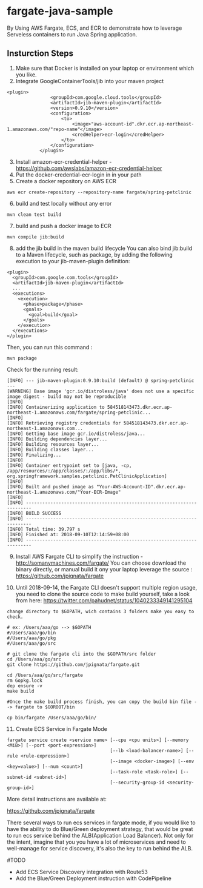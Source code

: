 # fargate-java-sample
By Using AWS Fargate, ECS, and ECR to demonstrate how to leverage Serveless containers to run Java Spring application.


## Insturction Steps

1. Make sure that Docker is installed on your laptop or environment which you like.
2. Integrate GoogleContainerTools/jib into your maven project
```
<plugin>
                <groupId>com.google.cloud.tools</groupId>
                <artifactId>jib-maven-plugin</artifactId>
                <version>0.9.10</version>
                <configuration>
                    <to>
                        <image>"aws-account-id".dkr.ecr.ap-northeast-1.amazonaws.com/"repo-name"</image>
                        <credHelper>ecr-login</credHelper>
                    </to>
                </configuration>
            </plugin>
```
3. Install amazon-ecr-credential-helper - https://github.com/awslabs/amazon-ecr-credential-helper
4. Put the docker-credential-ecr-login in in your path
5. Create a docker repository on AWS ECR
```
aws ecr create-repository --repository-name fargate/spring-petclinic
```
6. build and test locally without any error
```
mvn clean test build
```
7. build and push a docker image to ECR
```
mvn compile jib:build
```
8. add the jib build in the maven build lifecycle
You can also bind jib:build to a Maven lifecycle, such as package, by adding the following execution to your jib-maven-plugin definition:
```
<plugin>
  <groupId>com.google.com.tools</groupId>
  <artifactId>jib-maven-plugin</artifactId>
  ...
  <executions>
    <execution>
      <phase>package</phase>
      <goals>
        <goal>build</goal>
      </goals>
    </execution>
  </executions>
</plugin>
```
Then, you can run this command : 
```
mvn package
```

Check for the running result:
```
[INFO] --- jib-maven-plugin:0.9.10:build (default) @ spring-petclinic ---
[WARNING] Base image 'gcr.io/distroless/java' does not use a specific image digest - build may not be reproducible
[INFO] 
[INFO] Containerizing application to 584518143473.dkr.ecr.ap-northeast-1.amazonaws.com/fargate/spring-petclinic...
[INFO] 
[INFO] Retrieving registry credentials for 584518143473.dkr.ecr.ap-northeast-1.amazonaws.com...
[INFO] Getting base image gcr.io/distroless/java...
[INFO] Building dependencies layer...
[INFO] Building resources layer...
[INFO] Building classes layer...
[INFO] Finalizing...
[INFO] 
[INFO] Container entrypoint set to [java, -cp, /app/resources/:/app/classes/:/app/libs/*, org.springframework.samples.petclinic.PetClinicApplication]
[INFO] 
[INFO] Built and pushed image as "Your-AWS-Account-ID".dkr.ecr.ap-northeast-1.amazonaws.com/"Your-ECR-Image"
[INFO] 
[INFO] ------------------------------------------------------------------------
[INFO] BUILD SUCCESS
[INFO] ------------------------------------------------------------------------
[INFO] Total time: 39.797 s
[INFO] Finished at: 2018-09-10T12:14:59+08:00
[INFO] ------------------------------------------------------------------------

```
9. Install AWS Fargate CLI to simplify the instruction - http://somanymachines.com/fargate/
You can choose download the binary directly, or manual build it ony your laptop leverage the source : https://github.com/jpignata/fargate

10. Until 2018-09-14, the Fargate CLI doesn't support multiple region usage, you need to clone the source code to make build yourself, take a look from here:
https://twitter.com/pahudnet/status/1040233349141295104

```
change directory to $GOPATH, wich contains 3 folders make you easy to check.

# ex: /Users/aaa/go --> $GOPATH
#/Users/aaa/go/bin
#/Users/aaa/go/pkg
#/Users/aaa/go/src

# git clone the fargate cli into the $GOPATH/src folder
cd /Users/aaa/go/src
git clone https://github.com/jpignata/fargate.git

cd /Users/aaa/go/src/fargate
rm Gopkg.lock
dep ensure -v
make build

#Once the make build process finish, you can copy the build bin file --> fargate to $GOROOT/bin

cp bin/fargate /Users/aaa/go/bin/
```

11. Create ECS Service in Fargate Mode

```
fargate service create <service name> [--cpu <cpu units>] [--memory <MiB>] [--port <port-expression>]
                                      [--lb <load-balancer-name>] [--rule <rule-expression>]
                                      [--image <docker-image>] [--env <key=value>] [--num <count>]
                                      [--task-role <task-role>] [--subnet-id <subnet-id>]
                                      [--security-group-id <security-group-id>]
```
More detail instructions are available at: 

https://github.com/jpignata/fargate

There several ways to run ecs services in fargate mode, if you would like to have the ability to do Blue/Green deployment strategy, that would be great to run ecs service behind the ALB(Application Load Balancer). Not only for the intent, imagine that you you have a lot of microservices and need to well-manage for service discovery, it's also the key to run behind the ALB. 


#TODO

* Add ECS Service Discovery integration with Route53
* Add the Blue/Green Deployment instruction with CodePipeline